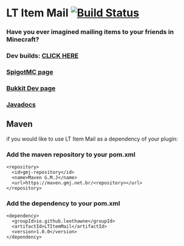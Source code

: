 # LT Item Mail [![Build Status](https://jenkins.gmj.net.br/job/LTItemMail/badge/icon)](https://jenkins.gmj.net.br/job/LTItemMail/)
### Have you ever imagined mailing items to your friends in Minecraft?
### Dev builds: [CLICK HERE](https://jenkins.gmj.net.br/job/LTItemMail/)
###
### [SpigotMC page](https://www.spigotmc.org/resources/62294/)
### [Bukkit Dev page](https://dev.bukkit.org/projects/lt-item-mail)
### [Javadocs](https://leothawne.github.io/javadocs/LTItemMail/)


## Maven
if you would like to use LT Item Mail as a dependency of your plugin:

### Add the maven repository to your pom.xml
```
<repository>
  <id>gmj-repository</id>
  <name>Maven G.M.J</name>
  <url>https://maven.gmj.net.br/<repository></url>
</repository>
```

### Add the dependency to your pom.xml
```
<dependency>
  <groupId>io.github.leothawne</groupId>
  <artifactId>LTItemMail</artifactId>
  <version>1.0.0</version>
</dependency>
```
